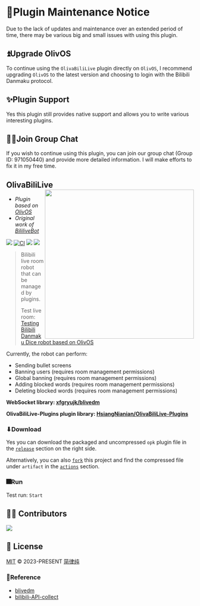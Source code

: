 # 📢Plugin Maintenance Notice

Due to the lack of updates and maintenance over an extended period of time, there may be various big and small issues with using this plugin.

## ⏫Upgrade OlivOS

To continue using the `OlivaBiliLive` plugin directly on `OlivOS`, I recommend upgrading `OlivOS` to the latest version and choosing to login with the Bilibili Danmaku protocol.

## ✨Plugin Support

Yes this plugin still provides native support and allows you to write various interesting plugins.

## 🐱‍🚀Join Group Chat

If you wish to continue using this plugin, you can join our group chat (Group ID: 971050440) and provide more detailed information. I will make efforts to fix it in my free time. 

## OlivaBiliLive <img align="right" width="400" src="https://ss.jyunko.cn/assets/OlivaBiliLive.png">
* *Plugin based on [OlivOS](https://github.com/OlivOS-Team/OlivOS)*
* *Original work of [BililiveBot](https://github.com/eric2788/BiliLiveBot)*

![](https://img.shields.io/github/last-commit/HsiangNianian/OlivaBiliLive) [![CI](https://github.com/HsiangNianian/OlivaBiliLive/actions/workflows/ci.yml/badge.svg)](https://github.com/HsiangNianian/OlivaBiliLive/actions/workflows/ci.yml) [![](https://img.shields.io/github/downloads/HsiangNianian/OlivaBiliLive/total)](https://github.com/HsiangNianian/OlivaBiliLive/tags) [![](https://img.shields.io/github/v/release/HsiangNianian/OlivaBiliLive)](https://github.com/HsiangNianian/OlivaBiliLive/releases)

> Bilibili live room robot that can be managed by plugins.
>
> Test live room: [Testing Bilibili Danmaku Dice robot based on OlivOS](https://live.bilibili.com/21752074?visit_id=5jas1suyf6k0)

Currently, the robot can perform:

- Sending bullet screens
- Banning users (requires room management permissions)
- Global banning (requires room management permissions)
- Adding blocked words (requires room management permissions)
- Deleting blocked words (requires room management permissions)

__WebSocket library:  [xfgryujk/blivedm](https://github.com/xfgryujk/blivedm)__

__OlivaBiliLive-Plugins plugin library:  [HsiangNianian/OlivaBiliLive-Plugins](https://github.com/HsiangNianian/OlivaBiliLive-Plugins)__

### ⬇Download

Yes you can download the packaged and uncompressed `opk` plugin file in the [`release`](https://github.com/HsiangNianian/OlivaBiliLive/releases/latest) section on the right side. 

Alternatively, you can also [`fork`](https://github.com/HsiangNianian/OlivaBiliLive/fork) this project and find the compressed file under `artifact` in the [`actions`](https://github.com/HsiangNianian/OlivaBiliLive/actions) section.

### 🎆Run

Test run: `Start`

## 👨‍🚀 Contributors

<a href="https://github.com/HsiangNianian/OlivaBiliLive/graphs/contributors">
  <img src="https://contrib.rocks/image?repo=HsiangNianian/OlivaBiliLive" />
</a>

## 📄 License

[MIT](https://github.com/HsiangNianian/OlivaBiliLive/blob/main/LICENSE) © 2023-PRESENT [简律纯](https://github.com/HsiangNianian)

### 🧾Reference

- [blivedm](https://github.com/xfgryujk/blivedm)
- [bilibili-API-collect](https://github.com/SocialSisterYi/bilibili-API-collect)
